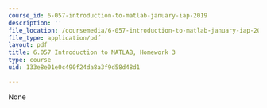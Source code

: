 ```yaml
---
course_id: 6-057-introduction-to-matlab-january-iap-2019
description: ''
file_location: /coursemedia/6-057-introduction-to-matlab-january-iap-2019/133e8e01e0c490f24da8a3f9d58d48d1_MIT6_057IAP19_hw3.pdf
file_type: application/pdf
layout: pdf
title: 6.057 Introduction to MATLAB, Homework 3
type: course
uid: 133e8e01e0c490f24da8a3f9d58d48d1

---
```

None